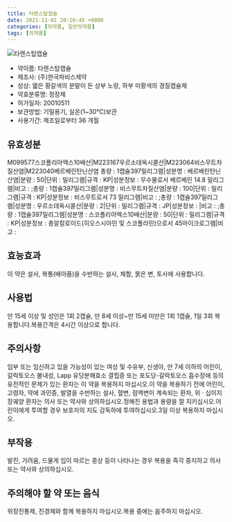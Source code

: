 ```yaml
---
title: 타렌스탑캡슐
date: 2021-11-01 20:10:45 +0800
categories: [의약품, 일반의약품]
tags: [의약품]
---
```

![타렌스탑캡슐](https://nedrug.mfds.go.kr/pbp/cmn/itemImageDownload/1N_ONkylBsx)

- 약이름: 타렌스탑캡슐
- 제조사: (주)한국파비스제약
- 성상: 엷은 황갈색의 분말이 든 상부 노랑, 하부 미황색의 경질캡슐제
- 약효분류명: 정장제
- 허가일자: 20010511
- 보관방법: 기밀용기, 실온(1~30℃)보관
- 사용기간: 제조일로부터 36 개월
## 유효성분
M099577스코폴리아엑스10배산|M223167우르소데옥시콜산|M223064비스무트차질산염|M223040베르베린탄닌산염
총량 : 1캡슐397밀리그램|성분명 : 베르베린탄닌산염|분량 : 50|단위 : 밀리그램|규격 : KP|성분정보 : 무수물로서 베르베린 14.8 밀리그램|비고 : ;총량 : 1캡슐397밀리그램|성분명 : 비스무트차질산염|분량 : 100|단위 : 밀리그램|규격 : KP|성분정보 : 비스무트로서 73 밀리그램|비고 : ;총량 : 1캡슐397밀리그램|성분명 : 우르소데옥시콜산|분량 : 2|단위 : 밀리그램|규격 : JP|성분정보 : |비고 : ;총량 : 1캡슐397밀리그램|성분명 : 스코폴리아엑스10배산|분량 : 50|단위 : 밀리그램|규격 : KP|성분정보 : 총알칼로이드(히오스시아민 및 스코폴라민)으로서 45마이크로그램|비고 :
## 효능효과
이 약은 설사, 복통(배아픔)을 수반하는 설사, 체함, 묽은 변, 토사에 사용합니다.
## 사용법
만 15세 이상 및 성인은 1회 2캡슐, 만 8세 이상~만 15세 미만은 1회 1캡슐, 1일 3회 복용합니다.복용간격은 4시간 이상으로 합니다.
## 주의사항
임부 또는 임신하고 있을 가능성이 있는 여성 및 수유부, 신생아, 만 7세 이하의 어린이, 갈락토오스 불내성, Lapp 유당분해효소 결핍증 또는 포도당-갈락토오스 흡수장애 등의 유전적인 문제가 있는 환자는 이 약을 복용하지 마십시오.이 약을 복용하기 전에 어린이, 고령자, 약에 과민증, 발열을 수반하는 설사, 혈변, 점액변이 계속되는 환자, 위 · 십이지장궤양 환자는 의사 또는 약사와 상의하십시오.정해진 용법과 용량을 잘 지키십시오.어린이에게 투여할 경우 보호자의 지도 감독하에 투여하십시오.3일 이상 복용하지 마십시오.
## 부작용
발진, 가려움, 드물게 입이 마르는 증상 등이 나타나는 경우 복용을 즉각 중지하고 의사 또는 약사와 상의하십시오.
## 주의해야 할 약 또는 음식
위장진통제, 진경제와 함께 복용하지 마십시오.복용 중에는 음주하지 마십시오.
